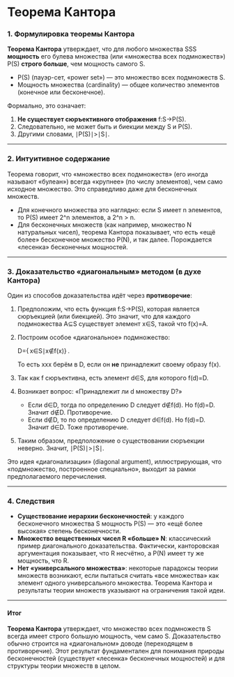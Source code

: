 # Теорема Кантора

### 1. Формулировка теоремы Кантора

**Теорема Кантора** утверждает, что для любого множества SSS **мощность** его булева множества (или «множества всех подмножеств») P(S) **строго больше**, чем мощность самого S.

* P(S) (пауэр-сет, «power set») — это множество всех подмножеств S.
* Мощность множества (cardinality) — общее количество элементов (конечное или бесконечное).

Формально, это означает:

1. **Не существует сюръективного отображения** f:S→P(S).
2. Следовательно, не может быть и биекции между S и P(S).
3. Другими словами, ∣P(S)∣>∣S∣.

***

### 2. Интуитивное содержание

Теорема говорит, что «множество всех подмножеств» (его иногда называют «булеан») всегда «крупнее» (по числу элементов), чем само исходное множество. Это справедливо даже для бесконечных множеств.

* Для конечного множества это наглядно: если S имеет n элементов, то P(S) имеет 2^n элементов, а 2^n > n.
* Для бесконечных множеств (как например, множество N натуральных чисел), теорема Кантора показывает, что есть «ещё более» бесконечное множество P(N), и так далее. Порождается «лесенка» бесконечных мощностей.

***

### 3. Доказательство «диагональным» методом (в духе Кантора)

Один из способов доказательства идёт через **противоречие**:

1. Предположим, что есть функция f:S→P(S), которая является сюръекцией (или биекцией). Это значит, что для каждого подмножества A⊆S существует элемент x∈S, такой что f(x)=A.
2.  Построим особое «диагональное» подмножество:

    D={ x∈S∣x∉f(x)} .

    То есть xxx берём в D, если он **не** принадлежит своему образу f(x).
3. Так как f сюръективна, есть элемент d∈S, для которого f(d)=D.
4. Возникает вопрос: «Принадлежит ли d множеству D?»
   * Если d∈D, тогда по определению D следует d∉f(d). Но f(d)=D. Значит d∉D. Противоречие.
   * Если d∉D, то по определению D следует d∈f(d). Но f(d)=D. Значит d∈D. Тоже противоречие.
5. Таким образом, предположение о существовании сюръекции неверно. Значит, ∣P(S)∣>∣S∣.

Это идея «диагонализации» (diagonal argument), иллюстрирующая, что «подмножество, построенное специально», выходит за рамки предполагаемого перечисления.

***

### 4. Следствия

* **Существование иерархии бесконечностей**: у каждого бесконечного множества S мощность P(S) — это «ещё более высокая» степень бесконечности.
* **Множество вещественных чисел R «больше» N**: классический пример диагонального доказательства. Фактически, канторовская аргументация показывает, что R несчётно, а P(N) имеет ту же мощность, что R.
* **Нет «универсального множества»**: некоторые парадоксы теории множеств возникают, если пытаться считать «все множества» как элемент одного универсального множества. Теорема Кантора и результаты теории множеств указывают на ограничения такой идеи.

***

#### Итог

**Теорема Кантора** утверждает, что множество всех подмножеств S всегда имеет строго большую мощность, чем само S. Доказательство обычно строится на «диагональном» доводе (переходящем в противоречие). Этот результат фундаментален для понимания природы бесконечностей (существует «лесенка» бесконечных мощностей) и для структуры теории множеств в целом.
